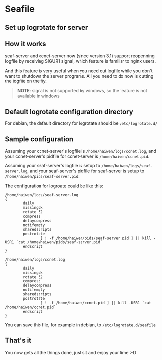 # Seafile
## Set up logrotate for server

## How it works

  seaf-server and ccnet-server now (since version 3.1) support reopenning
  logfile by receiving SIGUR1 signal, which feature is familiar to nginx users.

  And this feature is very useful when you need cut logfile while you don't want
  to shutdown the server programs. All you need to do now is cutting the logfile on
  the fly.

  > **NOTE**: signal is not supported by windows, so the feature is not available in windows

## Default logrotate configuration directory

For debian, the default directory for logrotate should be ``/etc/logrotate.d/``

## Sample configuration

Assuming your ccnet-server's logfile is `/home/haiwen/logs/ccnet.log`, and your
ccnet-server's pidfile for ccnet-server is ``/home/haiwen/ccnet.pid``.

Assuming your seaf-server's logfile is setup to ``/home/haiwen/logs/seaf-server.log``, and your
seaf-server's pidfile for seaf-server is setup to ``/home/haiwen/pids/seaf-server.pid``:

The configuration for logroate could be like this:
```
/home/haiwen/logs/seaf-server.log
{
        daily
        missingok
        rotate 52
        compress
        delaycompress
        notifempty
        sharedscripts
        postrotate
                [ ! -f /home/haiwen/pids/seaf-server.pid ] || kill -USR1 `cat /home/haiwen/pids/seaf-server.pid`
        endscript
}

/home/haiwen/logs/ccnet.log
{
        daily
        missingok
        rotate 52
        compress
        delaycompress
        notifempty
        sharedscripts
        postrotate
                [ ! -f /home/haiwen/ccnet.pid ] || kill -USR1 `cat /home/haiwen/ccnet.pid`
        endscript
}
```

You can save this file, for example in debian, to ``/etc/logrotate.d/seafile``

## That's it

You now gets all the things done, just sit and enjoy your time :-D
